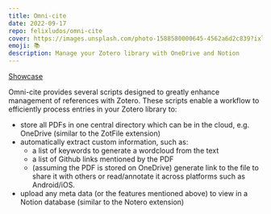 ```yaml
---
title: Omni-cite
date: 2022-09-17
repo: felixludos/omni-cite
cover: https://images.unsplash.com/photo-1588580000645-4562a6d2c839?ixlib=rb-4.0.3&ixid=M3wxMjA3fDB8MHxwaG90by1wYWdlfHx8fGVufDB8fHx8fA%3D%3D&auto=format&fit=crop&w=1440&q=80
emoji: 📚
description: Manage your Zotero library with OneDrive and Notion
---
```


[Showcase](https://felixludos.notion.site/f1ba985954544885af4c5fbf0c9de3d5)

Omni-cite provides several scripts designed to greatly enhance management of references with Zotero. These scripts enable a workflow to efficiently process entries in your Zotero library to: 

- store all PDFs in one central directory which can be in the cloud, e.g. OneDrive (similar to the ZotFile extension)
- automatically extract custom information, such as:
    - a list of keywords to generate a wordcloud from the text
    - a list of Github links mentioned by the PDF
    - (assuming the PDF is stored on OneDrive) generate link to the file to share it with others or read/annotate it across platforms such as Android/iOS.
- upload any meta data (or the features mentioned above) to view in a Notion database (similar to the Notero extension)

